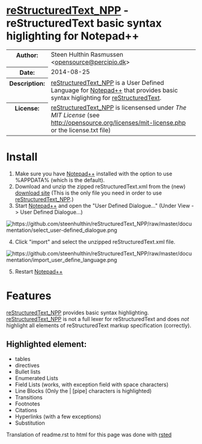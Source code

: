 <div class="document" id="restructuredtext-npp-restructuredtext-basic-syntax-higlighting-for-notepad">
 <div class="body">
<h1 class="title"><a class="reference external" href="https://github.com/steenhulthin/reStructuredText_NPP">reStructuredText_NPP</a> - reStructuredText basic syntax higlighting for Notepad++</h1>
<table class="docinfo" frame="void" rules="none">
<col class="docinfo-name" />
<col class="docinfo-content" />
<tbody valign="top">
<tr><th class="docinfo-name">Author:</th>
<td>Steen Hulthin Rasmussen &lt;<a class="reference external" href="mailto:opensource&#64;percipio.dk">opensource&#64;percipio.dk</a>&gt;</td></tr>
<tr><th class="docinfo-name">Date:</th>
<td>2014-08-25</td></tr>
<tr class="field"><th class="docinfo-name">Description:</th><td class="field-body"><a class="reference external" href="https://github.com/steenhulthin/reStructuredText_NPP">reStructuredText_NPP</a> is a User Defined Language for <a class="reference external" href="http://www.notepad-plus-plus.org/">Notepad++</a> that provides basic syntax higlighting for <a class="reference external" href="http://en.wikipedia.org/wiki/ReStructuredText">reStructuredText</a>.</td>
</tr>
<tr class="field"><th class="docinfo-name">License:</th><td class="field-body"><a class="reference external" href="https://github.com/steenhulthin/reStructuredText_NPP">reStructuredText_NPP</a> is licensensed under <em>The MIT License</em> (see <a class="reference external" href="http://opensource.org/licenses/mit-license.php">http://opensource.org/licenses/mit-license.php</a> or the license.txt file)</td>
</tr>
</tbody>
</table>

<div class="section" id="install">
<h1>Install</h1>
<ol class="arabic simple">
<li>Make sure you have <a class="reference external" href="http://www.notepad-plus-plus.org/">Notepad++</a> installed with the option to use %APPDATA% (which is the default).</li>
<li>Download and unzip the zipped reStructuredText.xml from the (new) <a class="reference external" href="http://steen.hulthin.dk/opensource/reStructuredText_NPP/downloads/reStructuredText_v0.1.zip">download site</a> (This is the only file you need in order to use <a class="reference external" href="https://github.com/steenhulthin/reStructuredText_NPP">reStructuredText_NPP</a>.)</li>
<li>Start <a class="reference external" href="http://www.notepad-plus-plus.org/">Notepad++</a> and open the &quot;User Defined Dialogue...&quot; (Under View -&gt; User Defined Dialogue...)</li>
</ol>
<img alt="https://github.com/steenhulthin/reStructuredText_NPP/raw/master/documentation/select_user-defined_dialogue.png" src="https://github.com/steenhulthin/reStructuredText_NPP/raw/master/documentation/select_user-defined_dialogue.png" />
<ol class="arabic simple" start="4">
<li>Click &quot;import&quot; and select the unzipped reStructuredText.xml file.</li>
</ol>
<img alt="https://github.com/steenhulthin/reStructuredText_NPP/raw/master/documentation/import_user_define_language.png" src="https://github.com/steenhulthin/reStructuredText_NPP/raw/master/documentation/import_user_define_language.png" />
<ol class="arabic simple" start="5">
<li>Restart <a class="reference external" href="http://www.notepad-plus-plus.org/">Notepad++</a></li>
</ol>
</div>
<div class="section" id="features">
<h1>Features</h1>
<p><a class="reference external" href="https://github.com/steenhulthin/reStructuredText_NPP">reStructuredText_NPP</a> provides basic syntax highlighting. <a class="reference external" href="https://github.com/steenhulthin/reStructuredText_NPP">reStructuredText_NPP</a> is not a full lexer for reStructuredText and does <em>not</em> highlight all elements of reStructuredText markup specification (correctly).</p>
<div class="section" id="highlighted-element">
<h2>Highlighted element:</h2>
<ul class="simple">
<li>tables</li>
<li>directives</li>
<li>Bullet lists</li>
<li>Enumerated Lists</li>
<li>Field Lists (works, with exception field with space characters)</li>
<li>Line Blocks (Only the | [pipe] characters is highlighted)</li>
<li>Transitions</li>
<li>Footnotes</li>
<li>Citations</li>
<li>Hyperlinks (with a few exceptions)</li>
<li>Substitution</li>
</ul>
</div>
</div>
Translation of readme.rst to html for this page was done with <a href="http://rst.ninjs.org/">rsted</a>
 </div>

</div>